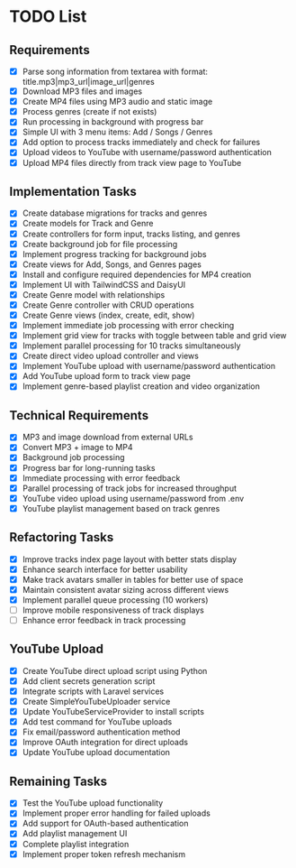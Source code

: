 # TODO List

## Requirements
- [x] Parse song information from textarea with format: title.mp3|mp3_url|image_url|genres
- [x] Download MP3 files and images
- [x] Create MP4 files using MP3 audio and static image
- [x] Process genres (create if not exists)
- [x] Run processing in background with progress bar
- [x] Simple UI with 3 menu items: Add / Songs / Genres
- [x] Add option to process tracks immediately and check for failures
- [x] Upload videos to YouTube with username/password authentication
- [x] Upload MP4 files directly from track view page to YouTube

## Implementation Tasks
- [x] Create database migrations for tracks and genres
- [x] Create models for Track and Genre
- [x] Create controllers for form input, tracks listing, and genres
- [x] Create background job for file processing
- [x] Implement progress tracking for background jobs
- [x] Create views for Add, Songs, and Genres pages
- [x] Install and configure required dependencies for MP4 creation
- [x] Implement UI with TailwindCSS and DaisyUI
- [x] Create Genre model with relationships
- [x] Create Genre controller with CRUD operations
- [x] Create Genre views (index, create, edit, show)
- [x] Implement immediate job processing with error checking
- [x] Implement grid view for tracks with toggle between table and grid view
- [x] Implement parallel processing for 10 tracks simultaneously
- [x] Create direct video upload controller and views
- [x] Implement YouTube upload with username/password authentication
- [x] Add YouTube upload form to track view page
- [x] Implement genre-based playlist creation and video organization

## Technical Requirements
- [x] MP3 and image download from external URLs
- [x] Convert MP3 + image to MP4
- [x] Background job processing
- [x] Progress bar for long-running tasks
- [x] Immediate processing with error feedback
- [x] Parallel processing of track jobs for increased throughput
- [x] YouTube video upload using username/password from .env
- [x] YouTube playlist management based on track genres

## Refactoring Tasks
- [x] Improve tracks index page layout with better stats display
- [x] Enhance search interface for better usability
- [x] Make track avatars smaller in tables for better use of space
- [x] Maintain consistent avatar sizing across different views
- [x] Implement parallel queue processing (10 workers)
- [ ] Improve mobile responsiveness of track displays
- [ ] Enhance error feedback in track processing

## YouTube Upload

- [x] Create YouTube direct upload script using Python
- [x] Add client secrets generation script
- [x] Integrate scripts with Laravel services
- [x] Create SimpleYouTubeUploader service
- [x] Update YouTubeServiceProvider to install scripts
- [x] Add test command for YouTube uploads
- [x] Fix email/password authentication method
- [x] Improve OAuth integration for direct uploads
- [x] Update YouTube upload documentation

## Remaining Tasks

- [x] Test the YouTube upload functionality
- [x] Implement proper error handling for failed uploads
- [x] Add support for OAuth-based authentication
- [x] Add playlist management UI
- [x] Complete playlist integration
- [x] Implement proper token refresh mechanism